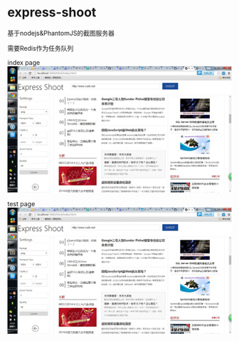 # express-shoot
基于nodejs&PhantomJS的截图服务器

需要Redis作为任务队列

index page
![image](https://github.com/tain335/express-shoot/blob/master/screenshoots/index.jpg)

test page
![image](https://github.com/tain335/express-shoot/blob/master/screenshoots/index.jpg)